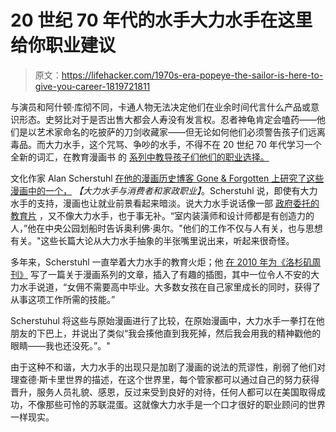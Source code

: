 # 20 世纪 70 年代的水手大力水手在这里给你职业建议

> 原文：<https://lifehacker.com/1970s-era-popeye-the-sailor-is-here-to-give-you-career-1819721811>

与演员和阿什顿·库彻不同，卡通人物无法决定他们在业余时间代言什么产品或意识形态。史努比对于是否出售大都会人寿没有发言权。忍者神龟肯定会嗑药——他们是以艺术家命名的吃披萨的刀剑收藏家——但无论如何他们必须警告孩子们远离毒品。而大力水手，这个咒骂、争吵的水手，不得不在 20 世纪 70 年代学习一个全新的词汇，在教育漫画书 的 [系列中教导孩子们他们的职业选择。](https://www.mycomicshop.com/search?TID=340711)



文化作家 Alan Scherstuhl [在他的漫画历史博客 Gone & Forgotten 上研究了这些漫画中的一个，](http://gone-and-forgotten.blogspot.com/2017/08/popeye-and-consumer-and-homemaking.html) *【大力水手与消费者和家政职业】*。Scherstuhl 说，即使有大力水手的支持，漫画也让就业前景看起来暗淡。说大力水手说话像一部 [政府委托的教育片](https://lifehacker.com/the-1950s-educational-films-that-taught-kids-how-to-liv-1818728722) ，又不像大力水手，也于事无补。“室内装潢师和设计师都是有创造力的人，”他在中央公园划船时告诉奥利佛·奥尔。"他们的工作不仅与人有关，也与思想有关。"这些长篇大论从大力水手抽象的半张嘴里说出来，听起来很奇怪。

多年来，Scherstuhl 一直举着大力水手的教育火炬；他 [在 2010 年为《洛杉矶周刊》](http://www.laweekly.com/arts/the-airlines-use-interior-designers-to-make-their-jets-more-pleasant-and-9-other-things-popeye-never-should-have-said-2374152) 写了一篇关于漫画系列的文章，插入了有趣的插图，其中一位令人不安的大力水手说道，“女佣不需要高中毕业。大多数女孩在自己家里成长的同时，获得了从事这项工作所需的技能。”

Scherstuhul 将这些与原始漫画进行了比较，在原始漫画中，大力水手一拳打在他朋友的下巴上，并说出了类似“我会揍他直到我死掉，然后我会用我的精神戳他的眼睛——我也还没死。”。"

由于这种不和谐，大力水手的出现只是加剧了漫画的说法的荒谬性，削弱了他们对理查德·斯卡里世界的描述，在这个世界里，每个管家都可以通过自己的努力获得晋升，服务人员礼貌、感恩，反过来受到良好的对待，任何人都可以在美国取得成功，不像那些可怜的苏联混蛋。这就像大力水手是一个口才很好的职业顾问的世界一样现实。